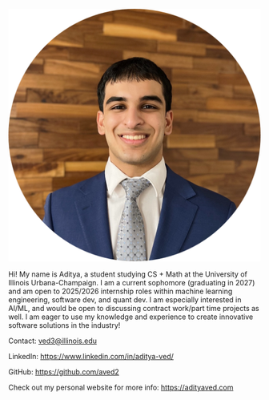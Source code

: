 ![alt text](headshot.png)

Hi! My name is Aditya, a student studying CS + Math at the University of Illinois Urbana-Champaign. I am a current sophomore (graduating in 2027) and am open to 2025/2026 internship roles within machine learning engineering, software dev, and quant dev. I am especially interested in AI/ML, and would be open to discussing contract work/part time projects as well. I am eager to use my knowledge and experience to create innovative software solutions in the industry!

Contact: ved3@illinois.edu

LinkedIn: https://www.linkedin.com/in/aditya-ved/

GitHub: https://github.com/aved2

Check out my personal website for more info: https://adityaved.com



